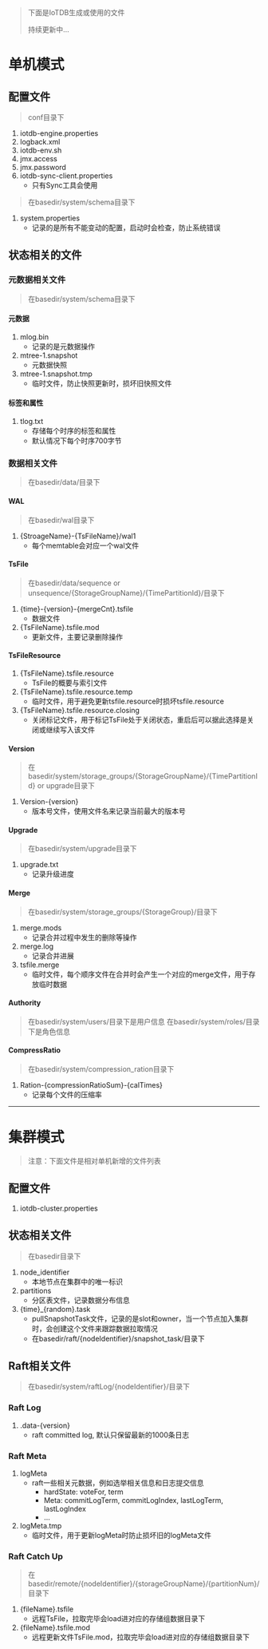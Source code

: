 <!--

    Licensed to the Apache Software Foundation (ASF) under one
    or more contributor license agreements.  See the NOTICE file
    distributed with this work for additional information
    regarding copyright ownership.  The ASF licenses this file
    to you under the Apache License, Version 2.0 (the
    "License"); you may not use this file except in compliance
    with the License.  You may obtain a copy of the License at

        http://www.apache.org/licenses/LICENSE-2.0

    Unless required by applicable law or agreed to in writing,
    software distributed under the License is distributed on an
    "AS IS" BASIS, WITHOUT WARRANTIES OR CONDITIONS OF ANY
    KIND, either express or implied.  See the License for the
    specific language governing permissions and limitations
    under the License.

-->

> 下面是IoTDB生成或使用的文件
>
> 持续更新中...

# 单机模式

## 配置文件
> conf目录下
1. iotdb-engine.properties
2. logback.xml
3. iotdb-env.sh
4. jmx.access
5. jmx.password
6. iotdb-sync-client.properties
    + 只有Sync工具会使用

> 在basedir/system/schema目录下
1. system.properties
    + 记录的是所有不能变动的配置，启动时会检查，防止系统错误

## 状态相关的文件

### 元数据相关文件
> 在basedir/system/schema目录下

#### 元数据
1. mlog.bin
    + 记录的是元数据操作
2. mtree-1.snapshot
    + 元数据快照
3. mtree-1.snapshot.tmp
    + 临时文件，防止快照更新时，损坏旧快照文件

#### 标签和属性
1. tlog.txt
    + 存储每个时序的标签和属性
    + 默认情况下每个时序700字节

### 数据相关文件
> 在basedir/data/目录下

#### WAL
> 在basedir/wal目录下
1. {StroageName}-{TsFileName}/wal1
    + 每个memtable会对应一个wal文件

#### TsFile
> 在basedir/data/sequence or unsequence/{StorageGroupName}/{TimePartitionId}/目录下
1. {time}-{version}-{mergeCnt}.tsfile
    + 数据文件
2. {TsFileName}.tsfile.mod
    + 更新文件，主要记录删除操作

#### TsFileResource
1. {TsFileName}.tsfile.resource
    + TsFile的概要与索引文件
2. {TsFileName}.tsfile.resource.temp
    + 临时文件，用于避免更新tsfile.resource时损坏tsfile.resource
3. {TsFileName}.tsfile.resource.closing
    + 关闭标记文件，用于标记TsFile处于关闭状态，重启后可以据此选择是关闭或继续写入该文件

#### Version
> 在basedir/system/storage_groups/{StorageGroupName}/{TimePartitionId} or upgrade目录下
1. Version-{version}
    + 版本号文件，使用文件名来记录当前最大的版本号

#### Upgrade
> 在basedir/system/upgrade目录下
1. upgrade.txt
    + 记录升级进度

#### Merge
> 在basedir/system/storage_groups/{StorageGroup}/目录下
1. merge.mods
    + 记录合并过程中发生的删除等操作
2. merge.log
    + 记录合并进展
3. tsfile.merge
    + 临时文件，每个顺序文件在合并时会产生一个对应的merge文件，用于存放临时数据

#### Authority
> 在basedir/system/users/目录下是用户信息
> 在basedir/system/roles/目录下是角色信息

#### CompressRatio
> 在basedir/system/compression_ration目录下
1. Ration-{compressionRatioSum}-{calTimes}
    + 记录每个文件的压缩率

---

# 集群模式
> 注意：下面文件是相对单机新增的文件列表

## 配置文件
1. iotdb-cluster.properties

## 状态相关文件
> 在basedir目录下
1. node_identifier
    + 本地节点在集群中的唯一标识
2. partitions
    + 分区表文件，记录数据分布信息
3. {time}_{random}.task
    + pullSnapshotTask文件，记录的是slot和owner，当一个节点加入集群时，会创建这个文件来跟踪数据拉取情况
    + 在basedir/raft/{nodeIdentifier}/snapshot_task/目录下

## Raft相关文件
> 在basedir/system/raftLog/{nodeIdentifier}/目录下

### Raft Log
1. .data-{version}
    + raft committed log, 默认只保留最新的1000条日志

### Raft Meta
1. logMeta
    + raft一些相关元数据，例如选举相关信息和日志提交信息
        + hardState: voteFor, term
        + Meta: commitLogTerm, commitLogIndex, lastLogTerm, lastLogIndex
        + ...
2. logMeta.tmp
    + 临时文件，用于更新logMeta时防止损坏旧的logMeta文件

### Raft Catch Up
> 在basedir/remote/{nodeIdentifier}/{storageGroupName}/{partitionNum}/目录下
1. {fileName}.tsfile
    + 远程TsFile，拉取完毕会load进对应的存储组数据目录下
2. {fileName}.tsfile.mod
    + 远程更新文件TsFile.mod，拉取完毕会load进对应的存储组数据目录下